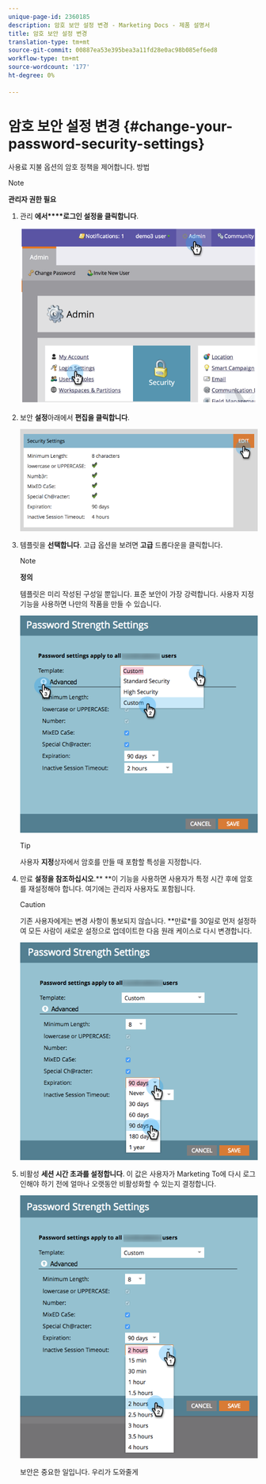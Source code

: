 ```yaml
---
unique-page-id: 2360185
description: 암호 보안 설정 변경 - Marketing Docs - 제품 설명서
title: 암호 보안 설정 변경
translation-type: tm+mt
source-git-commit: 00887ea53e395bea3a11fd28e0ac98b085ef6ed8
workflow-type: tm+mt
source-wordcount: '177'
ht-degree: 0%

---
```



# 암호 보안 설정 변경 {#change-your-password-security-settings}

사용료 지불 옵션의 암호 정책을 제어합니다. 방법

>[!NOTE]
>
>**관리자 권한 필요**

1. 관리 **에서****로그인 설정을 클릭합니다**.

   ![](assets/image2014-9-16-12-3a41-3a40.png)

1. 보안 **설정**&#x200B;아래에서 **편집을 클릭합니다**.

   ![](assets/passwordsettings-hand.png)

1. 템플릿을 **선택합니다**. 고급 옵션을 보려면 **고급** 드롭다운을 클릭합니다.

   >[!NOTE]
   >
   >**정의**
   >
   >
   >템플릿은 미리 작성된 구성일 뿐입니다. 표준 보안이 가장 강력합니다. 사용자 지정 기능을 사용하면 나만의 작품을 만들 수 있습니다.

   ![](assets/passwordstrength.png)

   >[!TIP]
   >
   >사용자 **지정**&#x200B;상자에서 암호를 만들 때 포함할 특성을 지정합니다.

1. 만료 **설정을 참조하십시오**.** **이 기능을 사용하면 사용자가 특정 시간 후에 암호를 재설정해야 합니다. 여기에는 관리자 사용자도 포함됩니다.

   >[!CAUTION]
   >
   >기존 사용자에게는 변경 사항이 통보되지 않습니다. **만료*를 30일로 먼저 설정하여 모든 사람이 새로운 설정으로 업데이트한 다음 원래 케이스로 다시 변경합니다.

   ![](assets/expiration.png)

1. 비활성 **세션 시간 초과를 설정합니다**. 이 값은 사용자가 Marketing To에 다시 로그인해야 하기 전에 얼마나 오랫동안 비활성화할 수 있는지 결정합니다.

   ![](assets/inactivesession.png)

   보안은 중요한 일입니다. 우리가 도와줄게


